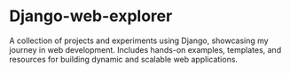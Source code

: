 # Django-web-explorer
A collection of projects and experiments using Django, showcasing my journey in web development. Includes hands-on examples, templates, and resources for building dynamic and scalable web applications.

